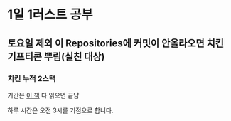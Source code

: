 # 1일 1러스트 공부

## 토요일 제외 이 Repositories에 커밋이 안올라오면 치킨 기프티콘 뿌림(실친 대상)

### 치킨 누적 2스택

기간은 [이 책](https://www.yes24.com/Product/Goods/116789691) 다 읽으면 끝남

하루 시간은 오전 3시를 기점으로 합니다.
